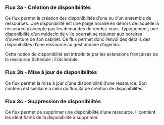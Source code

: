 ### Flux 3a - Création de disponibilités

Ce flux permet la création des disponibilités d’une ou d’un ensemble de ressources. Une disponibilité est une plage horaire en dehors de laquelle la ressource n’accepte pas les demandes de rendez-vous. Typiquement, une disponibilité d’un médecin de ville pourrait se résumer aux horaires d’ouverture de son cabinet. Ce flux permet donc l’envoi des détails des disponibilités d’une ressource au gestionnaire d’agenda.

Cette notion de disponibilité est introduite par les extensions françaises de la ressource Schedule : FrSchedule.

### Flux 3b - Mise à jour de disponibilités

Ce flux permet la mise à jour d’une disponibilité d’une ressource. Son contenu est similaire à celui du flux 3a de création de disponibilités.

### Flux 3c - Suppression de disponibilités

Ce flux permet de supprimer une disponibilité d’une ressource. Il contient les identifiants de la disponibilité à supprimer.